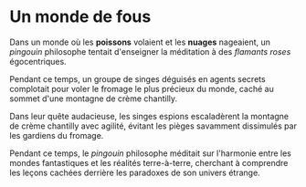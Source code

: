 # Un monde de fous

Dans un monde où les **poissons** volaient et les **nuages** nageaient, un *pingouin* philosophe tentait d'enseigner la méditation à des *flamants roses* égocentriques.

Pendant ce temps, un groupe de singes déguisés en agents secrets complotait pour voler le fromage le plus précieux du monde, caché au sommet d'une montagne de crème chantilly.

Dans leur quête audacieuse, les singes espions escaladèrent la montagne de crème chantilly avec agilité, évitant les pièges savamment dissimulés par les gardiens du fromage.

Pendant ce temps, le *pingouin* philosophe méditait sur l'harmonie entre les mondes fantastiques et les réalités terre-à-terre, cherchant à comprendre les leçons cachées derrière les paradoxes de son univers étrange.
